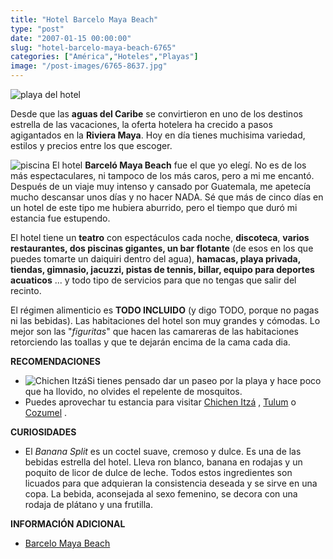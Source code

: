 ```yaml
---
title: "Hotel Barcelo Maya Beach"
type: "post"
date: "2007-01-15 00:00:00"
slug: "hotel-barcelo-maya-beach-6765"
categories: ["América","Hoteles","Playas"]
image: "/post-images/6765-8637.jpg"
---
```


![playa del hotel](/post-images/6765-8637.jpg "playa del hotel")

Desde que las **aguas del Caribe** se convirtieron en uno de los destinos estrella de las vacaciones, la oferta hotelera ha crecido a pasos agigantados en la **Riviera Maya**. Hoy en día tienes muchisima variedad, estilos y precios entre los que escoger.

![piscina](/post-images/6765-8636.jpg "piscina") El hotel **Barceló Maya Beach** fue el que yo elegí. No es de los más espectaculares, ni tampoco de los más caros, pero a mi me encantó. Después de un viaje muy intenso y cansado por Guatemala, me apetecía mucho descansar unos días y no hacer NADA. Sé que más de cinco días en un hotel de este tipo me hubiera aburrido, pero el tiempo que duró mi estancia fue estupendo.

El hotel tiene un **teatro** con espectáculos cada noche, **discoteca**, **varios restaurantes, dos piscinas gigantes, un bar flotante** (de esos en los que puedes tomarte un daiquiri dentro del agua), **hamacas, playa privada, tiendas, gimnasio, jacuzzi, pistas de tennis, billar, equipo para deportes acuaticos** ... y todo tipo de servicios para que no tengas que salir del recinto.

El régimen alimenticio es **TODO INCLUIDO** (y digo TODO, porque no pagas ni las bebidas). Las habitaciones del hotel son muy grandes y cómodas. Lo mejor son las "*figuritas*" que hacen las camareras de las habitaciones retorciendo las toallas y que te dejarán encima de la cama cada dia.

**RECOMENDACIONES**

- ![Chichen Itzá](/post-images/6765-8635.jpg "Chichen Itzá")Si tienes pensado dar un paseo por la playa y hace poco que ha llovido, no olvides el repelente de mosquitos.
- Puedes aprovechar tu estancia para visitar [Chichen Itzá](http://es.wikipedia.org/wiki/Chich%C3%A9n_Itz%C3%A1) , [Tulum](http://es.wikipedia.org/wiki/Tulum) o [Cozumel](http://es.wikipedia.org/wiki/Cozumel) .

**CURIOSIDADES**

- El *Banana Split* es un coctel suave, cremoso y dulce. Es una de las bebidas estrella del hotel. Lleva ron blanco, banana en rodajas y un poquito de licor de dulce de leche. Todos estos ingredientes son licuados para que adquieran la consistencia deseada y se sirve en una copa. La bebida, aconsejada al sexo femenino, se decora con una rodaja de plátano y una frutilla.

**INFORMACIÓN ADICIONAL**

- [Barcelo Maya Beach](http://www.barcelo.com/BarceloHotels/es-ES/Hotels/Mexico/MayanRiviera/MayaBeach/Home)